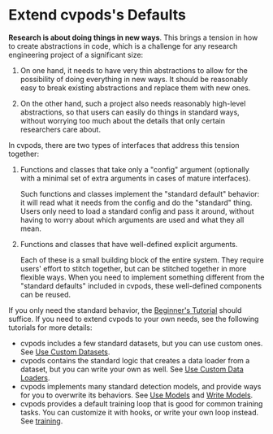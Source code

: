 # Extend cvpods's Defaults

__Research is about doing things in new ways__.
This brings a tension in how to create abstractions in code,
which is a challenge for any research engineering project of a significant size:

1. On one hand, it needs to have very thin abstractions to allow for the possibility of doing
   everything in new ways. It should be reasonably easy to break existing
   abstractions and replace them with new ones.

2. On the other hand, such a project also needs reasonably high-level
   abstractions, so that users can easily do things in standard ways,
   without worrying too much about the details that only certain researchers care about.

In cvpods, there are two types of interfaces that address this tension together:

1. Functions and classes that take only a "config" argument (optionally with a minimal
   set of extra arguments in cases of mature interfaces).

   Such functions and classes implement
   the "standard default" behavior: it will read what it needs from the
   config and do the "standard" thing.
   Users only need to load a standard config and pass it around, without having to worry about
   which arguments are used and what they all mean.

2. Functions and classes that have well-defined explicit arguments.

   Each of these is a small building block of the entire system.
   They require users' effort to stitch together, but can be stitched together in more flexible ways.
   When you need to implement something different from the "standard defaults"
   included in cvpods, these well-defined components can be reused.


If you only need the standard behavior, the [Beginner's Tutorial](getting_started.html)
should suffice. If you need to extend cvpods to your own needs,
see the following tutorials for more details:

* cvpods includes a few standard datasets, but you can use custom ones. See
  [Use Custom Datasets](datasets.html).
* cvpods contains the standard logic that creates a data loader from a
  dataset, but you can write your own as well. See [Use Custom Data Loaders](data_loading.html).
* cvpods implements many standard detection models, and provide ways for you
  to overwrite its behaviors. See [Use Models](models.html) and [Write Models](write-models.html).
* cvpods provides a default training loop that is good for common training tasks.
  You can customize it with hooks, or write your own loop instead. See [training](training.html).
